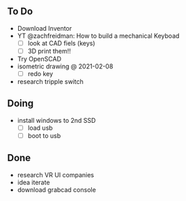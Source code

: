 ## To Do

- Download Inventor
- YT @zachfreidman: How to build a mechanical Keyboad
    * [ ] look at CAD fiels (keys)
    * [ ] 3D print them!!
- Try OpenSCAD
- isometric drawing
    @ 2021-02-08
    * [ ] redo key
- research tripple switch

## Doing

- install windows to 2nd SSD
    * [ ] load usb
    * [ ] boot to usb

## Done

- research VR UI companies
- idea iterate
- download grabcad console

